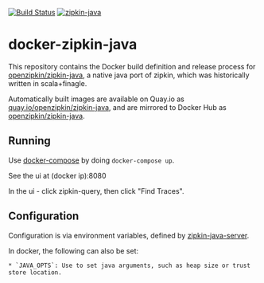 [![Build Status](https://travis-ci.org/openzipkin/docker-zipkin-java.svg)](https://travis-ci.org/openzipkin/docker-zipkin-java)
[![zipkin-java](https://quay.io/repository/openzipkin/zipkin-java/status "zipkin-java")](https://quay.io/repository/openzipkin/zipkin-java)

# docker-zipkin-java

This repository contains the Docker build definition and release process for
[openzipkin/zipkin-java](https://github.com/openzipkin/zipkin-java), a native
java port of zipkin, which was historically written in scala+finagle.

Automatically built images are available on Quay.io
as [quay.io/openzipkin/zipkin-java](https://quay.io/repository/openzipkin/zipkin-java), and are mirrored to
Docker Hub as [openzipkin/zipkin-java](https://hub.docker.com/r/openzipkin/zipkin-java/).

## Running

Use [docker-compose](https://docs.docker.com/compose/) by doing
`docker-compose up`.

See the ui at (docker ip):8080

In the ui - click zipkin-query, then click "Find Traces".

## Configuration
Configuration is via environment variables, defined by [zipkin-java-server](https://github.com/openzipkin/zipkin-java/blob/master/zipkin-java-server/README.md).

In docker, the following can also be set:

    * `JAVA_OPTS`: Use to set java arguments, such as heap size or trust store location.